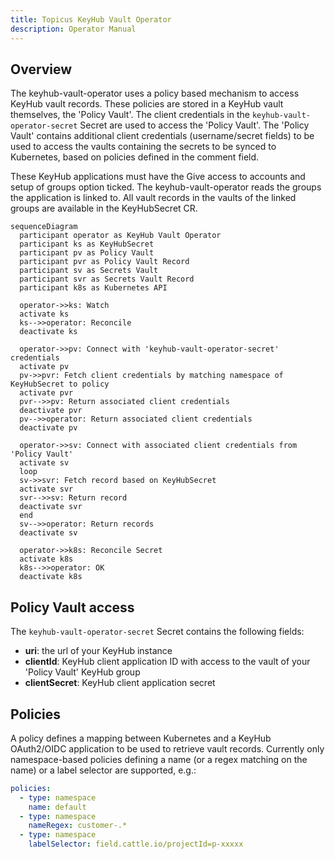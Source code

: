 ```yaml
---
title: Topicus KeyHub Vault Operator
description: Operator Manual
---
```


## Overview

The keyhub-vault-operator uses a policy based mechanism to access KeyHub vault records. These policies are stored in a KeyHub vault themselves, the 'Policy Vault'. The client credentials in the `keyhub-vault-operator-secret` Secret are used to access the 'Policy Vault'. The 'Policy Vault' contains additional client credentials (username/secret fields) to be used to access the vaults containing the secrets to be synced to Kubernetes, based on policies defined in the comment field.

These KeyHub applications must have the Give access to accounts and setup of groups option ticked. The keyhub-vault-operator reads the groups the application is linked to. All vault records in the vaults of the linked groups are available in the KeyHubSecret CR.

```mermaid
sequenceDiagram
  participant operator as KeyHub Vault Operator
  participant ks as KeyHubSecret
  participant pv as Policy Vault
  participant pvr as Policy Vault Record
  participant sv as Secrets Vault
  participant svr as Secrets Vault Record
  participant k8s as Kubernetes API

  operator->>ks: Watch
  activate ks
  ks-->>operator: Reconcile
  deactivate ks

  operator->>pv: Connect with 'keyhub-vault-operator-secret' credentials
  activate pv
  pv->>pvr: Fetch client credentials by matching namespace of KeyHubSecret to policy
  activate pvr
  pvr-->>pv: Return associated client credentials
  deactivate pvr
  pv-->>operator: Return associated client credentials
  deactivate pv

  operator->>sv: Connect with associated client credentials from 'Policy Vault'
  activate sv
  loop
  sv->>svr: Fetch record based on KeyHubSecret
  activate svr
  svr-->>sv: Return record
  deactivate svr
  end
  sv-->>operator: Return records
  deactivate sv

  operator->>k8s: Reconcile Secret
  activate k8s
  k8s-->>operator: OK
  deactivate k8s
```

## Policy Vault access

The `keyhub-vault-operator-secret` Secret contains the following fields:
- **uri**: the url of your KeyHub instance
- **clientId**: KeyHub client application ID with access to the vault of your 'Policy Vault' KeyHub group
- **clientSecret**: KeyHub client application secret

## Policies

A policy defines a mapping between Kubernetes and a KeyHub OAuth2/OIDC application to be used to retrieve vault records. Currently only namespace-based policies defining a name (or a regex matching on the name) or a label selector are supported, e.g.:

```yaml
policies:
  - type: namespace
    name: default
  - type: namespace
    nameRegex: customer-.*
  - type: namespace
    labelSelector: field.cattle.io/projectId=p-xxxxx
```
